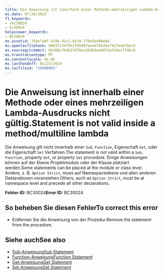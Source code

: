 ```yaml
---
title: Die Anweisung ist innerhalb einer Methode-mehrzeiligen Lambda-Ausdrucks ungültig
ms.date: 07/20/2015
f1_keywords:
- vbc30024
- bc30024
helpviewer_keywords:
- BC30024
ms.assetid: 758e7a8f-429b-42c1-9a78-778e5b480e04
ms.openlocfilehash: 8002fc347561fd5087aea474b45ef427ee8f8ec9
ms.sourcegitcommit: 6b308cf6d627d78ee36dbbae8972a310ac7fd6c8
ms.translationtype: MT
ms.contentlocale: de-DE
ms.lasthandoff: 01/23/2019
ms.locfileid: "54508083"
---
```

# <a name="statement-is-not-valid-inside-a-methodmultiline-lambda"></a><span data-ttu-id="a3419-102">Die Anweisung ist innerhalb einer Methode oder eines mehrzeiligen Lambda-Ausdrucks nicht gültig.</span><span class="sxs-lookup"><span data-stu-id="a3419-102">Statement is not valid inside a method/multiline lambda</span></span>
<span data-ttu-id="a3419-103">Die Anweisung gilt nicht innerhalb einer `Sub`, `Function`, Eigenschaft `Get`, oder die Eigenschaft `Set` Verfahren.</span><span class="sxs-lookup"><span data-stu-id="a3419-103">The statement is not valid within a `Sub`, `Function`, property `Get`, or property `Set` procedure.</span></span> <span data-ttu-id="a3419-104">Einige Anweisungen können auf der Ebene Projektmoduls oder der Klasse platziert werden.</span><span class="sxs-lookup"><span data-stu-id="a3419-104">Some statements can be placed at the module or class level.</span></span> <span data-ttu-id="a3419-105">Andere, z. B. `Option Strict`, muss auf Namespaceebene und allen anderen Deklarationen voranstehen.</span><span class="sxs-lookup"><span data-stu-id="a3419-105">Others, such as `Option Strict`, must be at namespace level and precede all other declarations.</span></span>  
  
 <span data-ttu-id="a3419-106">**Fehler-ID:** BC30024</span><span class="sxs-lookup"><span data-stu-id="a3419-106">**Error ID:** BC30024</span></span>  
  
## <a name="to-correct-this-error"></a><span data-ttu-id="a3419-107">So beheben Sie diesen Fehler</span><span class="sxs-lookup"><span data-stu-id="a3419-107">To correct this error</span></span>  
  
-   <span data-ttu-id="a3419-108">Entfernen Sie die Anweisung von der Prozedur.</span><span class="sxs-lookup"><span data-stu-id="a3419-108">Remove the statement from the procedure.</span></span>  
  
## <a name="see-also"></a><span data-ttu-id="a3419-109">Siehe auch</span><span class="sxs-lookup"><span data-stu-id="a3419-109">See also</span></span>
- [<span data-ttu-id="a3419-110">Sub-Anweisung</span><span class="sxs-lookup"><span data-stu-id="a3419-110">Sub Statement</span></span>](../../../visual-basic/language-reference/statements/sub-statement.md)
- [<span data-ttu-id="a3419-111">Function-Anweisung</span><span class="sxs-lookup"><span data-stu-id="a3419-111">Function Statement</span></span>](../../../visual-basic/language-reference/statements/function-statement.md)
- [<span data-ttu-id="a3419-112">Get-Anweisung</span><span class="sxs-lookup"><span data-stu-id="a3419-112">Get Statement</span></span>](../../../visual-basic/language-reference/statements/get-statement.md)
- [<span data-ttu-id="a3419-113">Set-Anweisung</span><span class="sxs-lookup"><span data-stu-id="a3419-113">Set Statement</span></span>](../../../visual-basic/language-reference/statements/set-statement.md)
